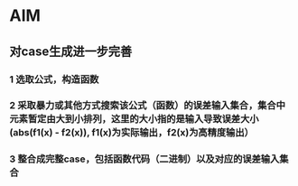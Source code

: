 # AIM
## 对case生成进一步完善
### 1 选取公式，构造函数
### 2 采取暴力或其他方式搜索该公式（函数）的误差输入集合，集合中元素暂定由大到小排列，这里的大小指的是输入导致误差大小(abs(f1(x) - f2(x)), f1(x)为实际输出，f2(x)为高精度输出）
### 3 整合成完整case，包括函数代码（二进制）以及对应的误差输入集合